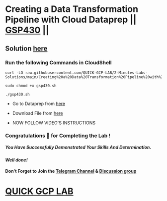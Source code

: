 # Creating a Data Transformation Pipeline with Cloud Dataprep || [GSP430](https://www.cloudskillsboost.google/focuses/4415?parent=catalog) ||

## Solution [here](https://youtu.be/zDn_rbPfsMQ)

### Run the following Commands in CloudShell

```
curl -LO raw.githubusercontent.com/QUICK-GCP-LAB/2-Minutes-Labs-Solutions/main/Creating%20a%20Data%20Transformation%20Pipeline%20with%20Cloud%20Dataprep/gsp430.sh

sudo chmod +x gsp430.sh

./gsp430.sh
```

* Go to Dataprep from [here](https://console.cloud.google.com/dataprep)

* Download File from [here](https://github.com/QUICK-GCP-LAB/2-Minutes-Labs-Solutions/raw/main/Creating%20a%20Data%20Transformation%20Pipeline%20with%20Cloud%20Dataprep/flow_Ecommerce_Analytics_Pipeline.zip)

* NOW FOLLOW VIDEO'S INSTRUCTIONS

### Congratulations 🎉 for Completing the Lab !

##### *You Have Successfully Demonstrated Your Skills And Determination.*

#### *Well done!*

#### Don't Forget to Join the [Telegram Channel](https://t.me/QuickGcpLab) & [Discussion group](https://t.me/QuickGcpLabChats)

# [QUICK GCP LAB](https://www.youtube.com/@quickgcplab)
